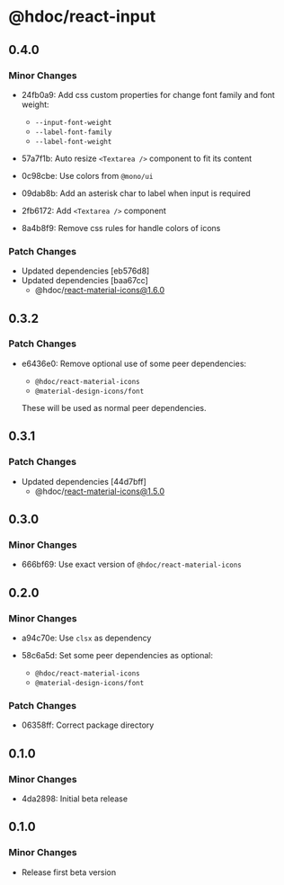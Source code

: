 # @hdoc/react-input

## 0.4.0

### Minor Changes

- 24fb0a9: Add css custom properties for change font family and font weight:

  - `--input-font-weight`
  - `--label-font-family`
  - `--label-font-weight`

- 57a7f1b: Auto resize `<Textarea />` component to fit its content
- 0c98cbe: Use colors from `@mono/ui`
- 09dab8b: Add an asterisk char to label when input is required
- 2fb6172: Add `<Textarea />` component
- 8a4b8f9: Remove css rules for handle colors of icons

### Patch Changes

- Updated dependencies [eb576d8]
- Updated dependencies [baa67cc]
  - @hdoc/react-material-icons@1.6.0

## 0.3.2

### Patch Changes

- e6436e0: Remove optional use of some peer dependencies:

  - `@hdoc/react-material-icons`
  - `@material-design-icons/font`

  These will be used as normal peer dependencies.

## 0.3.1

### Patch Changes

- Updated dependencies [44d7bff]
  - @hdoc/react-material-icons@1.5.0

## 0.3.0

### Minor Changes

- 666bf69: Use exact version of `@hdoc/react-material-icons`

## 0.2.0

### Minor Changes

- a94c70e: Use `clsx` as dependency
- 58c6a5d: Set some peer dependencies as optional:

  - `@hdoc/react-material-icons`
  - `@material-design-icons/font`

### Patch Changes

- 06358ff: Correct package directory

## 0.1.0

### Minor Changes

- 4da2898: Initial beta release

## 0.1.0

### Minor Changes

- Release first beta version
